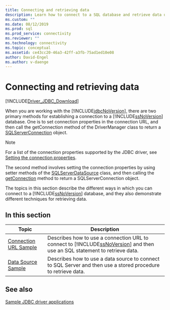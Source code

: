 ```yaml
---
title: Connecting and retrieving data
description: Learn how to connect to a SQL database and retrieve data using the Microsoft JDBC Driver for SQL Server and these code samples.
ms.custom: ""
ms.date: 08/12/2019
ms.prod: sql
ms.prod_service: connectivity
ms.reviewer: ""
ms.technology: connectivity
ms.topic: conceptual
ms.assetid: ce43cc20-46a3-42ff-a3fb-75ad1ed10e08
author: David-Engel
ms.author: v-daenge
---
```

# Connecting and retrieving data

[!INCLUDE[Driver_JDBC_Download](../../includes/driver_jdbc_download.md)]

When you are working with the [!INCLUDE[jdbcNoVersion](../../includes/jdbcnoversion_md.md)], there are two primary methods for establishing a connection to a [!INCLUDE[ssNoVersion](../../includes/ssnoversion-md.md)] database. One is to set connection properties in the connection URL, and then call the getConnection method of the DriverManager class to return a [SQLServerConnection](reference/sqlserverconnection-class.md) object.

> [!NOTE]
> For a list of the connection properties supported by the JDBC driver, see [Setting the connection properties](setting-the-connection-properties.md).

The second method involves setting the connection properties by using setter methods of the [SQLServerDataSource](reference/sqlserverdatasource-class.md) class, and then calling the [getConnection](reference/getconnection-method-sqlserverdatasource.md) method to return a SQLServerConnection object.

The topics in this section describe the different ways in which you can connect to a [!INCLUDE[ssNoVersion](../../includes/ssnoversion-md.md)] database, and they also demonstrate different techniques for retrieving data.

## In this section

| Topic                                             | Description                                                                                                                                                   |
| ------------------------------------------------- | ------------------------------------------------------------------------------------------------------------------------------------------------------------- |
| [Connection URL Sample](connection-url-sample.md) | Describes how to use a connection URL to connect to [!INCLUDE[ssNoVersion](../../includes/ssnoversion-md.md)] and then use an SQL statement to retrieve data. |
| [Data Source Sample](data-source-sample.md)       | Describes how to use a data source to connect to SQL Server and then use a stored procedure to retrieve data.                                                 |

## See also

[Sample JDBC driver applications](sample-jdbc-driver-applications.md)
